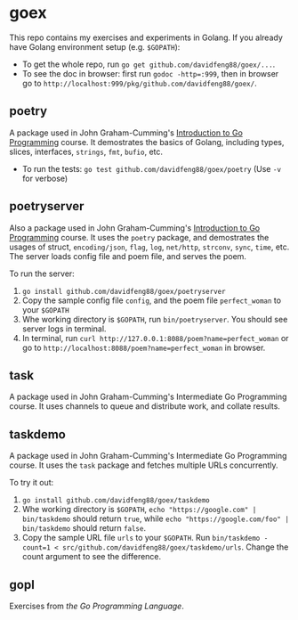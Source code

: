 # goex

This repo contains my exercises and experiments in Golang. If you already have Golang environment setup \(e.g. `$GOPATH`\):

* To get the whole repo, run `go get github.com/davidfeng88/goex/...`.
* To see the doc in browser: first run `godoc -http=:999`, then in browser go to `http://localhost:999/pkg/github.com/davidfeng88/goex/`.

## poetry

A package used in John Graham-Cumming's [Introduction to Go Programming](http://shop.oreilly.com/product/0636920035305.do) course. It demostrates the basics of Golang, including types, slices, interfaces, `strings`, `fmt`, `bufio`, etc.

* To run the tests: `go test github.com/davidfeng88/goex/poetry` \(Use `-v` for verbose\)

## poetryserver

Also a package used in John Graham-Cumming's [Introduction to Go Programming](http://shop.oreilly.com/product/0636920035305.do) course. It uses the `poetry` package, and demostrates the usages of struct, `encoding/json`, `flag`, `log`, `net/http`, `strconv`, `sync`, `time`, etc. The server loads config file and poem file, and serves the poem.

To run the server:

1. `go install github.com/davidfeng88/goex/poetryserver`
2. Copy the sample config file `config`, and the poem file `perfect_woman` to your `$GOPATH`
3. Whe working directory is `$GOPATH`, run `bin/poetryserver`. You should see server logs in terminal.
4. In terminal, run `curl http://127.0.0.1:8088/poem?name=perfect_woman` or go to `http://localhost:8088/poem?name=perfect_woman` in browser.

## task

A package used in John Graham-Cumming's Intermediate Go Programming course. It uses channels to queue and distribute work, and collate results.

## taskdemo

A package used in John Graham-Cumming's Intermediate Go Programming course. It uses the `task` package and fetches multiple URLs concurrently.

To try it out:

1. `go install github.com/davidfeng88/goex/taskdemo`
2. Whe working directory is `$GOPATH`, `echo "https://google.com" | bin/taskdemo` should return `true`, while `echo "https://google.com/foo" | bin/taskdemo` should return `false`.
3. Copy the sample URL file `urls` to your `$GOPATH`. Run `bin/taskdemo -count=1 < src/github.com/davidfeng88/goex/taskdemo/urls`. Change the count argument to see the difference.

## gopl

Exercises from _the Go Programming Language_.

